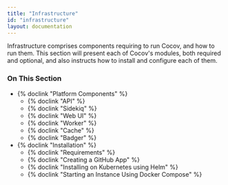 ```yaml
---
title: "Infrastructure"
id: "infrastructure"
layout: documentation
---
```


Infrastructure comprises components requiring to run Cocov, and how to run them.
This section will present each of Cocov's modules, both required and optional,
and also instructs how to install and configure each of them.

### On This Section

- {% doclink "Platform Components" %}
    - {% doclink "API" %}
    - {% doclink "Sidekiq" %}
    - {% doclink "Web UI" %}
    - {% doclink "Worker" %}
    - {% doclink "Cache" %}
    - {% doclink "Badger" %}
- {% doclink "Installation" %}
    - {% doclink "Requirements" %}
    - {% doclink "Creating a GitHub App" %}
    - {% doclink "Installing on Kubernetes using Helm" %}
    - {% doclink "Starting an Instance Using Docker Compose" %}
